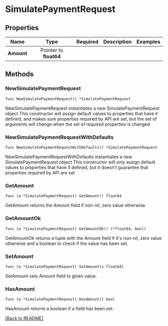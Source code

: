 # SimulatePaymentRequest


## Properties
| Name | Type | Required | Description | Examples |
|------------|:-------------:|:-------------:|-------------|:-------------:|
| **Amount** | Pointer to **float64** |  |  |  |

## Methods

### NewSimulatePaymentRequest

`func NewSimulatePaymentRequest() *SimulatePaymentRequest`

NewSimulatePaymentRequest instantiates a new SimulatePaymentRequest object
This constructor will assign default values to properties that have it defined,
and makes sure properties required by API are set, but the set of arguments
will change when the set of required properties is changed

### NewSimulatePaymentRequestWithDefaults

`func NewSimulatePaymentRequestWithDefaults() *SimulatePaymentRequest`

NewSimulatePaymentRequestWithDefaults instantiates a new SimulatePaymentRequest object
This constructor will only assign default values to properties that have it defined,
but it doesn't guarantee that properties required by API are set

### GetAmount

`func (o *SimulatePaymentRequest) GetAmount() float64`

GetAmount returns the Amount field if non-nil, zero value otherwise.

### GetAmountOk

`func (o *SimulatePaymentRequest) GetAmountOk() (*float64, bool)`

GetAmountOk returns a tuple with the Amount field if it's non-nil, zero value otherwise
and a boolean to check if the value has been set.

### SetAmount

`func (o *SimulatePaymentRequest) SetAmount(v float64)`

SetAmount sets Amount field to given value.

### HasAmount

`func (o *SimulatePaymentRequest) HasAmount() bool`

HasAmount returns a boolean if a field has been set.


[[Back to README]](../../README.md)


